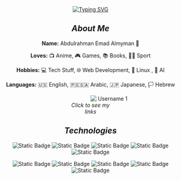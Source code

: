 <div align="center">

[![Typing SVG](https://readme-typing-svg.demolab.com?font=Fira+Code&duration=3000&color=F4C9DC&center=true&vCenter=true&multiline=true&repeat=false&random=false&width=435&height=100&lines=Yahallo+~+Welcome+to+my+github+%F0%9F%8C%9F)](https://git.io/typing-svg)

## *About Me*

**Name:** Abdulrahman Emad Almyman 👋  

**Loves:** 📺 Anime, 🎮 Games, 📚 Books, 🏃‍♂️ Sport

**Hobbies:** 💻 Tech Stuff, 🌐 Web Development, 🐧 Linux , 🤖 AI 

**Languages:** 🇺🇸 English, 🇵🇸🇸🇦 Arabic, 🇯🇵 Japanese, 🏳️ Hebrew  

<div class="slideshow">
  <a href="https://python01100100.github.io/MyBetaCV/#" target="_blank">
    <img src="https://raw.githubusercontent.com/PYTHON01100100/PYTHON01100100/main/assets/username1.jpg" class="slide" alt="Username 1"/>
    <img src="https://raw.githubusercontent.com/PYTHON01100100/PYTHON01100100/main/assets/username2.jpg" class="slide" alt="Username 2"/>
    <img src="https://raw.githubusercontent.com/PYTHON01100100/PYTHON01100100/main/assets/username3.jpg" class="slide" alt="Username 3"/>
  </a>
  <br>
  <em>Click to see my links</em>
</div>

## ***Technologies***

![Static Badge](https://img.shields.io/badge/c-%2300599C.svg?style=for-the-badge&logo=c&logoColor=white)
![Static Badge](https://img.shields.io/badge/c++-%2300599C.svg?style=for-the-badge&logo=c%2B%2B&logoColor=white)
![Static Badge](https://img.shields.io/badge/css3-%231572B6.svg?style=for-the-badge&logo=css3&logoColor=white)
![Static Badge](https://img.shields.io/badge/dart-%230175C2.svg?style=for-the-badge&logo=dart&logoColor=white)
![Static Badge](https://img.shields.io/badge/html5-%23E34F26.svg?style=for-the-badge&logo=html5&logoColor=white)

![Static Badge](https://img.shields.io/badge/java-%23ED8B00.svg?style=for-the-badge&logo=openjdk&logoColor=white)
![Static Badge](https://img.shields.io/badge/javascript-%23323330.svg?style=for-the-badge&logo=javascript&logoColor=%23F7DF1E)
![Static Badge](https://img.shields.io/badge/python-3670A0?style=for-the-badge&logo=python&logoColor=ffdd54)
![Static Badge](https://img.shields.io/badge/Tor-7D4698?style=for-the-badge&logo=Tor-Browser&logoColor=white)
![Static Badge](https://img.shields.io/badge/firebase-a08021?style=for-the-badge&logo=firebase&logoColor=ffcd34)

</div>

<style>
.slideshow {
  position: relative;
  width: 20%; /* Adjust width as needed */
  height: auto; /* Adjust height as needed */
}

.slide {
  position: absolute;
  width: 100%;
  opacity: 0; /* Hide all images initially */
  animation: fade 9s infinite; /* 3 seconds for each image + 3 seconds fade out */
}

.slide:nth-child(1) {
  animation-delay: 0s; /* First image appears immediately */
}

.slide:nth-child(2) {
  animation-delay: 3s; /* Second image appears after 3 seconds */
}

.slide:nth-child(3) {
  animation-delay: 6s; /* Third image appears after 6 seconds */
}

@keyframes fade {
  0%, 20% {
    opacity: 1; /* Fade in */
  }
  30%, 100% {
    opacity: 0; /* Fade out */
  }
}
</style>
